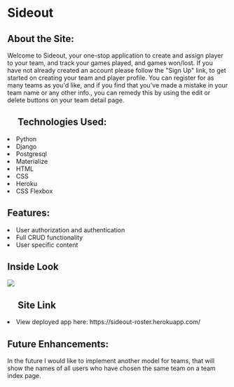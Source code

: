 <h1>Sideout</h1>

<h2>About the Site:</h2>

Welcome to Sideout, your one-stop application to create and assign player to your team, and track your games played, and games won/lost.
If you have not already created an account please follow the "Sign Up" link, to get started on creating your team and player profile. 
You can register for as many teams as you'd like, and if you find that you've made a mistake in your team name or any other info., you can remedy this by 
using the edit or delete buttons on your team detail page.

<ul><h2>Technologies Used: </h2></ul> 
 <li> Python</li>
 <li> Django</li>
 <li> Postgresql</li>
 <li> Materialize</li>
 <li> HTML</li>
 <li> CSS</li>
 <li> Heroku</li>
 <li>CSS Flexbox</li>
  
 <h2>Features:</h2>
 <li> User authorization and authentication</li>
 <li> Full CRUD functionality</li>
 <li> User specific content</li>
   
<h2>Inside Look</h2>
<img src="https://i.imgur.com/mX0gRBC.png">


<ol><h2>Site Link</h2></ol>
<li>View deployed app here: https://sideout-roster.herokuapp.com/</li>
 

<h2>Future Enhancements:</h2>
In the future I would like to implement another model for teams, that will show the names of all users who have chosen the same team on a team index page.
